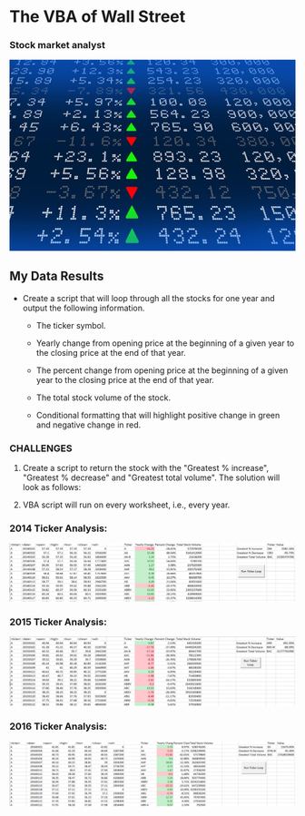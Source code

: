 # The VBA of Wall Street

### Stock market analyst

![stock Market](Images/stockmarket.jpg)

## My Data Results

* Create a script that will loop through all the stocks for one year and output the following information.

  * The ticker symbol.

  * Yearly change from opening price at the beginning of a given year to the closing price at the end of that year.

  * The percent change from opening price at the beginning of a given year to the closing price at the end of that year.

  * The total stock volume of the stock.

  * Conditional formatting that will highlight positive change in green and negative change in red.

### CHALLENGES

1. Create a script to return the stock with the "Greatest % increase", "Greatest % decrease" and "Greatest total volume". The solution will look as follows:

2. VBA script will run on every worksheet, i.e., every year.


### 2014 Ticker Analysis:

![2014](Images/screenshot2014.PNG)

### 2015 Ticker Analysis:

![2015](Images/screenshot2015.PNG)

### 2016 Ticker Analysis:

![2016](Images/screenshot2016.PNG)